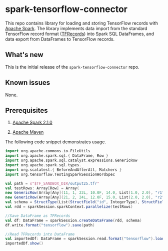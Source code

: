 # spark-tensorflow-connector

This repo contains library for loading and storing TensorFlow records with [Apache Spark](http://spark.apache.org/). The library implements data import from the standard TensorFlow record format ([TFRecords]( https://www.tensorflow.org/how_tos/reading_data/)) into Spark SQL DataFrames, and data export from DataFrames to TensorFlow records.

## What's new

This is the initial release of the `spark-tensorflow-connector` repo.

## Known issues

None.

## Prerequisites

1. [Apache Spark 2.1.0](http://spark.apache.org/)

2. [Apache Maven](https://maven.apache.org/)


The following code snippet demonstrates usage.



```scala
import org.apache.commons.io.FileUtils
import org.apache.spark.sql.{ DataFrame, Row }
import org.apache.spark.sql.catalyst.expressions.GenericRow
import org.apache.spark.sql.types._
import org.scalatest.{ BeforeAndAfterAll, Matchers }
import org.tensorflow.TestingSparkSessionWordSpec

val path = s"$TF_SANDBOX_DIR/output25.tfr"
val testRows: Array[Row] = Array(
new GenericRow(Array[Any](11, 1, 23L, 10.0F, 14.0, List(1.0, 2.0), "r1")),
new GenericRow(Array[Any](21, 2, 24L, 12.0F, 15.0, List(2.0, 2.0), "r2")))
val schema = StructType(List(StructField("id", IntegerType), StructField("IntegerTypelabel", IntegerType), StructField("LongTypelabel", LongType), StructField("FloatTypelabel", FloatType), StructField("DoubleTypelabel", DoubleType), StructField("vectorlabel", ArrayType(DoubleType, true)), StructField("name", StringType)))
val rdd = sparkSession.sparkContext.parallelize(testRows)

//Save DataFrame as TFRecords
val df: DataFrame = sparkSession.createDataFrame(rdd, schema)
df.write.format("tensorflow").save(path)

//Read TFRecords into DataFrame
val importedDf: DataFrame = sparkSession.read.format("tensorflow").load(path)
importedDf.show()

```

